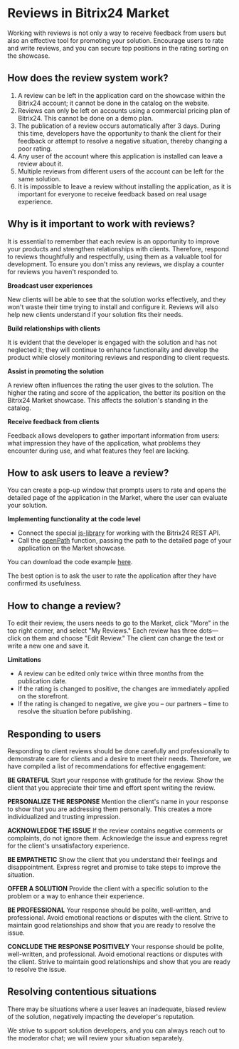 # Reviews in Bitrix24 Market

Working with reviews is not only a way to receive feedback from users but also an effective tool for promoting your solution. Encourage users to rate and write reviews, and you can secure top positions in the rating sorting on the showcase.

## How does the review system work?

1. A review can be left in the application card on the showcase within the Bitrix24 account; it cannot be done in the catalog on the website.
2. Reviews can only be left on accounts using a commercial pricing plan of Bitrix24. This cannot be done on a demo plan.
3. The publication of a review occurs automatically after 3 days. During this time, developers have the opportunity to thank the client for their feedback or attempt to resolve a negative situation, thereby changing a poor rating.
4. Any user of the account where this application is installed can leave a review about it.
5. Multiple reviews from different users of the account can be left for the same solution.
6. It is impossible to leave a review without installing the application, as it is important for everyone to receive feedback based on real usage experience.

## Why is it important to work with reviews?

It is essential to remember that each review is an opportunity to improve your products and strengthen relationships with clients. Therefore, respond to reviews thoughtfully and respectfully, using them as a valuable tool for development. To ensure you don't miss any reviews, we display a counter for reviews you haven't responded to.

**Broadcast user experiences**

New clients will be able to see that the solution works effectively, and they won't waste their time trying to install and configure it. Reviews will also help new clients understand if your solution fits their needs.

**Build relationships with clients**

It is evident that the developer is engaged with the solution and has not neglected it; they will continue to enhance functionality and develop the product while closely monitoring reviews and responding to client requests.

**Assist in promoting the solution**

A review often influences the rating the user gives to the solution. The higher the rating and score of the application, the better its position on the Bitrix24 Market showcase. This affects the solution's standing in the catalog.

**Receive feedback from clients**

Feedback allows developers to gather important information from users: what impression they have of the application, what problems they encounter during use, and what features they feel are lacking.

## How to ask users to leave a review?

You can create a pop-up window that prompts users to rate and opens the detailed page of the application in the Market, where the user can evaluate your solution.

**Implementing functionality at the code level**

- Connect the special [js-library](../../sdk/bx24-js-sdk/index.md) for working with the Bitrix24 REST API.
- Call the [openPath](../../sdk/bx24-js-sdk/additional-functions/bx24-open-path.md) function, passing the path to the detailed page of your application on the Market showcase.

You can download the code example [here](https://bitrix24.team/~UkhoQ).

The best option is to ask the user to rate the application after they have confirmed its usefulness.

## How to change a review?

To edit their review, the users needs to go to the Market, click "More" in the top right corner, and select "My Reviews." Each review has three dots—click on them and choose "Edit Review." The client can change the text or write a new one and save it.

**Limitations**

- A review can be edited only twice within three months from the publication date.
- If the rating is changed to positive, the changes are immediately applied on the storefront.
- If the rating is changed to negative, we give you – our partners – time to resolve the situation before publishing.

## Responding to users

Responding to client reviews should be done carefully and professionally to demonstrate care for clients and a desire to meet their needs. Therefore, we have compiled a list of recommendations for effective engagement:

**BE GRATEFUL**
Start your response with gratitude for the review. Show the client that you appreciate their time and effort spent writing the review.

**PERSONALIZE THE RESPONSE**
Mention the client's name in your response to show that you are addressing them personally. This creates a more individualized and trusting impression.

**ACKNOWLEDGE THE ISSUE**
If the review contains negative comments or complaints, do not ignore them. Acknowledge the issue and express regret for the client's unsatisfactory experience.

**BE EMPATHETIC**
Show the client that you understand their feelings and disappointment. Express regret and promise to take steps to improve the situation.

**OFFER A SOLUTION**
Provide the client with a specific solution to the problem or a way to enhance their experience.

**BE PROFESSIONAL**
Your response should be polite, well-written, and professional. Avoid emotional reactions or disputes with the client. Strive to maintain good relationships and show that you are ready to resolve the issue.

**CONCLUDE THE RESPONSE POSITIVELY**
Your response should be polite, well-written, and professional. Avoid emotional reactions or disputes with the client. Strive to maintain good relationships and show that you are ready to resolve the issue.

## Resolving contentious situations

There may be situations where a user leaves an inadequate, biased review of the solution, negatively impacting the developer's reputation.

We strive to support solution developers, and you can always reach out to the moderator chat; we will review your situation separately.